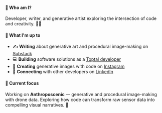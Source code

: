 #### 👋 Who am I?

Developer, writer, and generative artist exploring the intersection of code and creativity. 🎨✨

#### 🚀 What I'm up to

- ✍️ **Writing** about generative art and procedural image-making on [Substack](https://johnnaumann.substack.com/)
- 💻 **Building** software solutions as a [Toptal developer](https://talent.toptal.com/resume/developers/john-robert-naumann)
- 🎨 **Creating** generative images with code on [Instagram](https://www.instagram.com/anthropo_scenic_/)
- 🤝 **Connecting** with other developers on [LinkedIn](https://www.linkedin.com/in/john-naumann-b438b42bb/)

#### 🎯 Current focus

Working on **Anthroposcenic** — generative and procedural image-making with drone data. Exploring how code can transform raw sensor data into compelling visual narratives. 🚁
